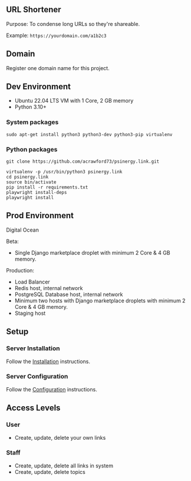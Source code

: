 ## URL Shortener

Purpose: To condense long URLs so they're shareable.

Example: `https://yourdomain.com/a1b2c3`

## Domain

Register one domain name for this project.

## Dev Environment

- Ubuntu 22.04 LTS VM with 1 Core, 2 GB memory
- Python 3.10+

### System packages

```code
sudo apt-get install python3 python3-dev python3-pip virtualenv
```

### Python packages

```code
git clone https://github.com/acrawford73/psinergy.link.git

virtualenv -p /usr/bin/python3 psinergy.link
cd psinergy.link
source bin/activate
pip install -r requirements.txt
playwright install-deps
playwright install
```

## Prod Environment

Digital Ocean

Beta:

- Single Django marketplace droplet with minimum 2 Core & 4 GB memory.

Production:

- Load Balancer
- Redis host, internal network
- PostgreSQL Database host, internal network
- Minimum two hosts with Django marketplace droplets with minimum 2 Core & 4 GB memory.
- Staging host

## Setup

### Server Installation

Follow the [Installation](deploy/installation.md) instructions.

### Server Configuration

Follow the [Configuration](deploy/configuration.md) instructions.

## Access Levels

### User

- Create, update, delete your own links

### Staff

- Create, update, delete all links in system
- Create, update, delete topics
